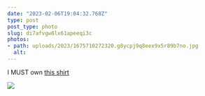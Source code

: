 ```yaml
---
date: "2023-02-06T19:04:32.768Z"
type: post 
post_type: photo
slug: di7afvgw8lx61apeeqi3c
photos: 
- path: uploads/2023/1675710272320.g8ycpj9q8eex9x5r89b7no.jpg
  alt: 
---
```

I MUST own [this shirt](https://ravensdon.com/link-182?s=hanes-5250&c=White&p=FRONT)


![](/uploads/2023/1675710272320.g8ycpj9q8eex9x5r89b7no.jpg)
